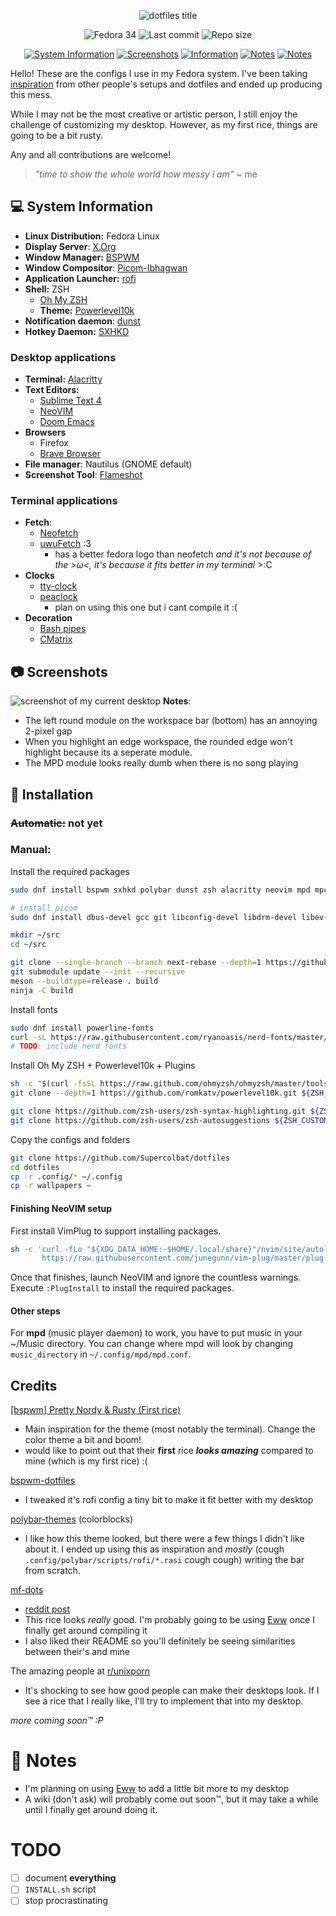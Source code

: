 <p align="center">
    <img alt="dotfiles title" src="https://i.ibb.co/hcrTc8F/dotfiles-cover.png">
</p>
<p align="center">
    <img alt="Fedora 34" src="https://img.shields.io/badge/Fedora-v34-green.svg?style=flat-square&logo=Fedora&logoColor=white&color=396d5a&labelColor=222">
    <img alt="Last commit" src="https://img.shields.io/github/last-commit/Supercolbat/dotfiles?style=flat-square&color=396d5a&labelColor=222">
    <img alt="Repo size" src="https://img.shields.io/github/repo-size/Supercolbat/dotfiles?style=flat-square&color=396d5a&labelColor=222">
</p>
<p align="center">  
    <a href="#computer-system-information"><img alt="System Information" src="https://img.shields.io/badge/System%20Information-2f5f4d?style=for-the-badge" target="_blank"></a>
    <a href="#camera-screenshots"><img alt="Screenshots" src="https://img.shields.io/badge/Screenshots-2f5f4d?style=for-the-badge" target="_blank"></a>
    <a href="#-installation"><img alt="Information" src="https://img.shields.io/badge/Installation-2f5f4d?style=for-the-badge" target="_blank"></a>
    <a href="#credits"><img alt="Notes" src="https://img.shields.io/badge/Notes-2f5f4d?style=for-the-badge" target="_blank"></a>
    <a href="#memo-notes"><img alt="Notes" src="https://img.shields.io/badge/Notes-2f5f4d?style=for-the-badge" target="_blank"></a>
</p>

Hello! These are the configs I use in my Fedora system. I've been taking [inspiration](#credits) from other people's setups and dotfiles and ended up producing this mess.

While I may not be the most creative or artistic person, I still enjoy the challenge of customizing my desktop. However, as my first rice, things are going to be a bit rusty.

Any and all contributions are welcome!

> *"time to show the whole world how messy i am"* ~ me

## :computer: System Information

* **Linux Distribution:** Fedora Linux
* **Display Server**: [X.Org](https://x.org/wiki)
* **Window Manager:** [BSPWM](https://github.com/baskerville/bspwm)
* **Window Compositor**: [Picom-Ibhagwan](https://github.com/ibhagwan/picom)
* **Application Launcher:** [rofi](https://github.com/davatorium/rofi)
* **Shell:** ZSH
  * [Oh My ZSH](https://ohmyz.sh)
  * **Theme:** [Powerlevel10k](https://github.com/romkatv/powerlevel10k)
* **Notification daemon**: [dunst](https://github.com/dunst-project/dunst)
* **Hotkey Daemon:** [SXHKD](https://github.com/baskerville/sxhkd)

### Desktop applications
* **Terminal:** [Alacritty](https://github.com/alacritty/alacritty)
* **Text Editors:**
  * [Sublime Text 4](https://www.sublimetext.com)
  * [NeoVIM](https://github.com/neovim/neovim)
  * [Doom Emacs](https://github.com/hlissner/doom-emacs)
* **Browsers**
  * Firefox
  * [Brave Browser](https://github.com/brave/brave-browser)
* **File manager**: Nautilus (GNOME default)
* **Screenshot Tool**: [Flameshot](https://github.com/flameshot-org/flameshot)

### Terminal applications
* **Fetch**:
  * [Neofetch](https://github.com/dylanaraps/neofetch)
  * [uwuFetch](https://github.com/TheDarkBug/uwufetch) :3
    * has a better fedora logo than neofetch *and it's not because of the >ω<, it's because it fits better in my terminal* >:C
* **Clocks**
  * [tty-clock](https://github.com/xorg62/tty-clock)
  * [peaclock](https://github.com/octobanana/peaclock)
    * plan on using this one but i cant compile it :(
* **Decoration**
  * [Bash pipes](https://github.com/pipeseroni/pipes.sh )
  * [CMatrix](https://github.com/abishekvashok/cmatrix)

## :camera: Screenshots

![screenshot of my current desktop](https://i.ibb.co/80mMhwH/image.png)
**Notes**:
* The left round module on the workspace bar (bottom) has an annoying 2-pixel gap
* When you highlight an edge workspace, the rounded edge won't highlight because its a seperate module.
* The MPD module looks really dumb when there is no song playing

## 🔧 Installation

### ~~Automatic:~~ not yet

### Manual:

Install the required packages

```bash
sudo dnf install bspwm sxhkd polybar dunst zsh alacritty neovim mpd mpc ncmpcpp -y

# install picom
sudo dnf install dbus-devel gcc git libconfig-devel libdrm-devel libev-devel libX11-devel libX11-xcb libXext-devel libxcb-devel mesa-libGL-devel meson pcre-devel pixman-devel uthash-devel xcb-util-image-devel xcb-util-renderutil-devel xorg-x11-proto-devel

mkdir ~/src
cd ~/src

git clone --single-branch --branch next-rebase --depth=1 https://github.com/ibhagwan/picom
git submodule update --init --recursive
meson --buildtype=release . build
ninja -C build
```

Install fonts
```bash
sudo dnf install powerline-fonts
curl -sL https://raw.githubusercontent.com/ryanoasis/nerd-fonts/master/bin/scripts/lib/i_all.sh | bash
# TODO: include nerd fonts
```

Install Oh My ZSH + Powerlevel10k + Plugins
```bash
sh -c "$(curl -fsSL https://raw.github.com/ohmyzsh/ohmyzsh/master/tools/install.sh)"
git clone --depth=1 https://github.com/romkatv/powerlevel10k.git ${ZSH_CUSTOM:-$HOME/.oh-my-zsh/custom}/themes/powerlevel10k

git clone https://github.com/zsh-users/zsh-syntax-highlighting.git ${ZSH_CUSTOM:-~/.oh-my-zsh/custom}/plugins/zsh-syntax-highlighting
git clone https://github.com/zsh-users/zsh-autosuggestions ${ZSH_CUSTOM:-~/.oh-my-zsh/custom}/plugins/zsh-autosuggestions
```

Copy the configs and folders
```bash
git clone https://github.com/Supercolbat/dotfiles
cd dotfiles
cp -r .config/* ~/.config
cp -r wallpapers ~
```

#### Finishing NeoVIM setup
First install VimPlug to support installing packages.
```sh
sh -c 'curl -fLo "${XDG_DATA_HOME:-$HOME/.local/share}"/nvim/site/autoload/plug.vim --create-dirs \
       https://raw.githubusercontent.com/junegunn/vim-plug/master/plug.vim'
```

Once that finishes, launch NeoVIM and ignore the countless warnings. Execute `:PlugInstall` to install the required packages.

#### Other steps
For **mpd** (music player daemon) to work, you have to put music in your \~/Music directory. You can change where mpd will look by changing `music_directory` in `~/.config/mpd/mpd.conf`.

## Credits

[[bspwm] Pretty Nordy & Rusty (First rice)](https://www.reddit.com/r/unixporn/comments/oayp27/bspwm_pretty_nordy_rusty_first_rice/)
* Main inspiration for the theme (most notably the terminal). Change the color theme a bit and boom!
* would like to point out that their **first** rice ***looks amazing*** compared to mine (which is my first rice) :(

[bspwm-dotfiles](https://github.com/AP2008/bspwm-dotfiles)
* I tweaked it's rofi config a tiny bit to make it fit better with my desktop

[polybar-themes](https://github.com/adi1090x/polybar-themes) (colorblocks)
* I like how this theme looked, but there were a few things I didn't like about it. I ended up using this as inspiration and *mostly* (cough `.config/polybar/scripts/rofi/*.rasi` cough cough) writing the bar from scratch.

[mf-dots](https://github.com/obliviousofcraps/mf-dots)
* [reddit post](https://www.reddit.com/r/unixporn/comments/o9fa24/openbox_eww_not_again_its_pastel_once_more/)
* This rice looks *really* good. I'm probably going to be using [Eww](https://github.com/elkowar/eww) once I finally get around compiling it
*  I also liked their README so you'll definitely be seeing similarities between their's and mine

The amazing people at [r/unixporn](https://www.reddit.com/r/unixporn)
* It's shocking to see how good people can make their desktops look. If I see a rice that I really like, I'll try to implement that into my desktop.

*more coming soon:tm: :P*

# :memo: Notes
* I'm planning on using [Eww](https://github.com/elkowar/eww) to add a little bit more to my desktop
* A wiki (don't ask) will probably come out soon:tm:, but it may take a while until I finally get around doing it.

# TODO
- [ ] document **everything**
- [ ] `INSTALL.sh` script
- [ ] stop procrastinating
